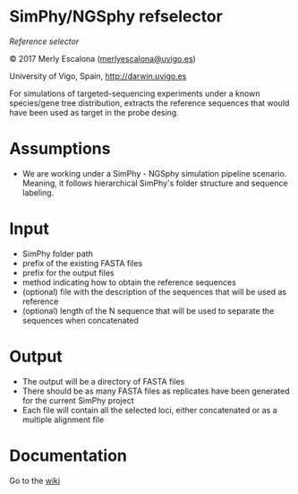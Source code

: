 
# SimPhy/NGSphy refselector
*Reference selector*

© 2017 Merly Escalona (<merlyescalona@uvigo.es>)

University of Vigo, Spain, http://darwin.uvigo.es

For simulations of targeted-sequencing experiments under a known species/gene
tree distribution, extracts the reference sequences that would have been used as
target in the probe desing.

# Assumptions

- We are working under a SimPhy - NGSphy simulation pipeline scenario.
Meaning, it follows hierarchical SimPhy's folder structure and sequence
labeling.

# Input

- SimPhy folder path
- prefix of the existing FASTA files
- prefix for the output files
- method indicating how to obtain the reference sequences
- (optional) file with the description of the sequences that will be used as reference
- (optional) length of the N sequence that will be used to separate the sequences when concatenated

# Output

- The output will be a directory of FASTA files
- There should be as many FASTA files as replicates have been generated for the current SimPhy project
- Each file will contain all the selected loci, either concatenated or as a multiple alignment file

# Documentation

Go to the [wiki](https://github.com/merlyescalona/refselector/wiki)
